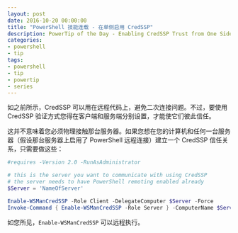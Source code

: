```yaml
---
layout: post
date: 2016-10-20 00:00:00
title: "PowerShell 技能连载 - 在单侧启用 CredSSP"
description: PowerTip of the Day - Enabling CredSSP Trust from One Side
categories:
- powershell
- tip
tags:
- powershell
- tip
- powertip
- series
---
```

如之前所示，CredSSP 可以用在远程代码上，避免二次连接问题。不过，要使用 CredSSP 验证方式您得在客户端和服务端分别设置，才能使它们彼此信任。

这并不意味着您必须物理接触那台服务器。如果您想在您的计算机和任何一台服务器（假设那台服务器上启用了 PowerShell 远程连接）建立一个 CredSSP 信任关系，只需要做这些：

```powershell
#requires -Version 2.0 -RunAsAdministrator  

# this is the server you want to communicate with using CredSSP
# the server needs to have PowerShell remoting enabled already
$Server = 'NameOfServer'

Enable-WSManCredSSP -Role Client -DelegateComputer $Server -Force
Invoke-Command { Enable-WSManCredSSP -Role Server } -ComputerName $Server
```

如您所见，`Enable-WSManCredSSP` 可以远程执行。

<!--本文国际来源：[Enabling CredSSP Trust from One Side](http://community.idera.com/powershell/powertips/b/tips/posts/enabling-credssp-trust-from-one-side)-->
